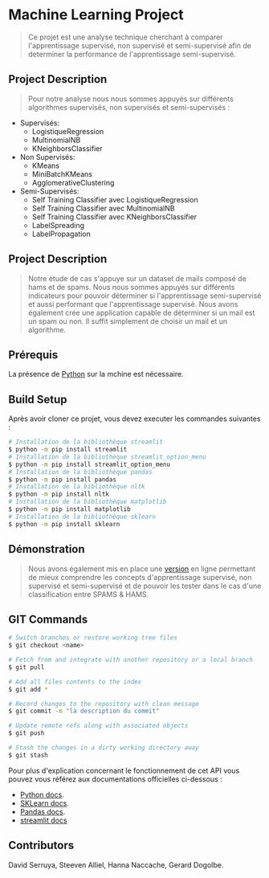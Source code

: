 # Machine Learning Project

> Ce projet est une analyse technique cherchant à comparer l'apprentissage supervisé, non supervisé et semi-supervisé afin de determiner la performance de l'apprentissage semi-supervisé.

## Project Description

> Pour notre analyse nous nous sommes appuyés sur différents algorithmes supervisés, non supervisés et semi-supervisés :

- Supervisés:
  - LogistiqueRegression
  - MultinomialNB
  - KNeighborsClassifier
- Non Supervisés:
  - KMeans
  - MiniBatchKMeans
  - AgglomerativeClustering
- Semi-Supervisés:
  - Self Training Classifier avec LogistiqueRegression
  - Self Training Classifier avec MultinomialNB
  - Self Training Classifier avec KNeighborsClassifier
  - LabelSpreading
  - LabelPropagation

## Project Description

> Notre étude de cas s'appuye sur un dataset de mails composé de hams et de spams. Nous nous sommes appuyés sur différents indicateurs pour pouvoir déterminer si l'apprentissage semi-supervisé et aussi performant que l'apprentissage supervisé.
> Nous avons également crée une application capable de déterminer si un mail est un spam ou non. Il suffit simplement de choisir un mail et un algorithme.

## Prérequis

La présence de [Python](https://www.python.org/) sur la mchine est nécessaire.

## Build Setup

Après avoir cloner ce projet, vous devez executer les commandes suivantes :

```bash
# Installation de la bibliothèque streamlit
$ python -m pip install streamlit
# Installation de la bibliothèque streamlit_option_menu
$ python -m pip install streamlit_option_menu
# Installation de la bibliothèque pandas
$ python -m pip install pandas
# Installation de la bibliothèque nltk
$ python -m pip install nltk
# Installation de la bibliothèque matplotlib
$ python -m pip install matplotlib
# Installation de la bibliothèque sklearn
$ python -m pip install sklearn
```

## Démonstration

> Nous avons également mis en place une [version](https://share.streamlit.io/davidserruya/spamml/deploy/app.py) en ligne permettant de mieux comprendre les concepts d'apprentissage supervisé, non supervisé et semi-supervisé et de pouvoir les tester dans le cas d'une classification entre SPAMS & HAMS.

## GIT Commands

```bash
# Switch branches or restore working tree files
$ git checkout <name>

# Fetch from and integrate with another repository or a local branch
$ git pull

# Add all files contents to the index
$ git add *

# Record changes to the repository with clean message
$ git commit -m "la description du commit" 

# Update remote refs along with associated objects
$ git push

# Stash the changes in a dirty working directory away
$ git stash
```

Pour plus d'explication concernant le fonctionnement de cet API vous pouvez vous référez
aux documentations officielles ci-dessous :

- [Python docs](https://docs.python.org/3/).
- [SKLearn docs](https://scikit-learn.org/stable/).
- [Pandas docs](https://pandas.pydata.org/).
- [streamlit docs](https://streamlit.io/)

## Contributors

David Serruya, Steeven Alliel, Hanna Naccache, Gerard Dogolbe.
